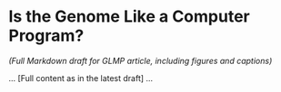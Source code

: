 # Is the Genome Like a Computer Program?
*(Full Markdown draft for GLMP article, including figures and captions)*

... [Full content as in the latest draft] ...
